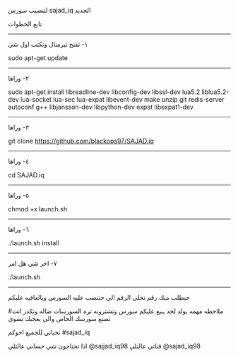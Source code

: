 لتنصيب سورس sajad_iq الجديد

تابع الخطوات
___________
١- تفتح تيرمنال وتكتب اول شي

sudo apt-get update
____________________
٢- وراها

sudo apt-get install libreadline-dev libconfig-dev libssl-dev lua5.2 liblua5.2-dev lua-socket lua-sec lua-expat libevent-dev make unzip git redis-server autoconf g++ libjansson-dev libpython-dev expat libexpat1-dev
___________________________________________________________
٣- وراها

git clone https://github.com/blackops97/SAJAD.iq
__________________________________________
٤- وراها

cd SAJAD.iq
_________________
٥- وراها

chmod +x launch.sh
___________________
٦- وراها

./launch.sh install
____________________
٧- اخر شي هل امر

./launch.sh
________________

حيطلب منك رقم تخلي الرقم الي حتنصب عليه السورس
وبالعافيه عليكم




#ملاحظه مهمه يولد لحد يبيع عليكم سورس وتشترونه تره السورسات ضاله 
وتكدر انت تصنع سورسك الخاص والي يعجبك تسوي 

تحياتي للجميع اخوكم
#sajad_iq

اذا تحتاجون شي
حسابي عالتلي 
@sajjad_iq98
قناتي عالتلي
@sajad_iq98
